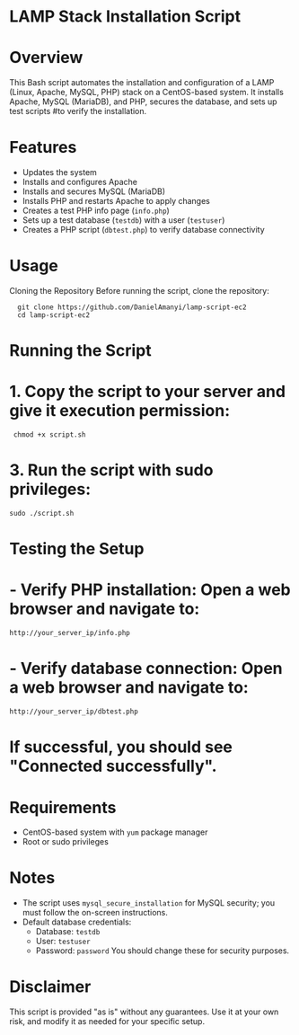 # LAMP Stack Installation Script

# Overview

This Bash script automates the installation and configuration of a LAMP (Linux, Apache, MySQL, PHP) stack on a CentOS-based system. It installs Apache, MySQL (MariaDB), and PHP, secures the database, and sets up test scripts #to verify the installation.

# Features

- Updates the system
- Installs and configures Apache
- Installs and secures MySQL (MariaDB)
- Installs PHP and restarts Apache to apply changes
- Creates a test PHP info page (`info.php`)
- Sets up a test database (`testdb`) with a user (`testuser`)
- Creates a PHP script (`dbtest.php`) to verify database connectivity

# Usage

Cloning the Repository
Before running the script, clone the repository:

```
  git clone https://github.com/DanielAmanyi/lamp-script-ec2
  cd lamp-script-ec2
```

# Running the Script

# 1. Copy the script to your server and give it execution permission:

```
 chmod +x script.sh
```

# 3. Run the script with sudo privileges:

```
sudo ./script.sh
```

# Testing the Setup

# - Verify PHP installation: Open a web browser and navigate to:

```
http://your_server_ip/info.php
```

# - Verify database connection: Open a web browser and navigate to:

```
http://your_server_ip/dbtest.php
```

# If successful, you should see "Connected successfully".

# Requirements

- CentOS-based system with `yum` package manager
- Root or sudo privileges

# Notes

- The script uses `mysql_secure_installation` for MySQL security; you must follow the on-screen instructions.
- Default database credentials:
  - Database: `testdb`
  - User: `testuser`
  - Password: `password`
    You should change these for security purposes.

# Disclaimer

This script is provided "as is" without any guarantees. Use it at your own risk, and modify it as needed for your specific setup.
